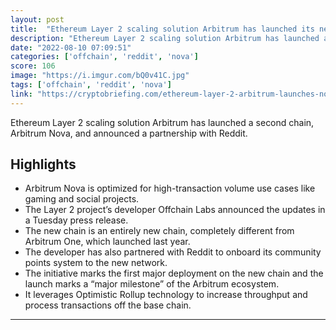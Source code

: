 ```yaml
---
layout: post
title:  "Ethereum Layer 2 scaling solution Arbitrum has launched its new transaction cost-optimized chain, Nova, for all end-users and partnered with Reddit to migrate its community points system to Ethereum"
description: "Ethereum Layer 2 scaling solution Arbitrum has launched a second chain, Arbitrum Nova, and announced a partnership with Reddit."
date: "2022-08-10 07:09:51"
categories: ['offchain', 'reddit', 'nova']
score: 106
image: "https://i.imgur.com/bQ0v41C.jpg"
tags: ['offchain', 'reddit', 'nova']
link: "https://cryptobriefing.com/ethereum-layer-2-arbitrum-launches-nova-chain-links-with-reddit/"
---
```


Ethereum Layer 2 scaling solution Arbitrum has launched a second chain, Arbitrum Nova, and announced a partnership with Reddit.

## Highlights

- Arbitrum Nova is optimized for high-transaction volume use cases like gaming and social projects.
- The Layer 2 project’s developer Offchain Labs announced the updates in a Tuesday press release.
- The new chain is an entirely new chain, completely different from Arbitrum One, which launched last year.
- The developer has also partnered with Reddit to onboard its community points system to the new network.
- The initiative marks the first major deployment on the new chain and the launch marks a “major milestone” of the Arbitrum ecosystem.
- It leverages Optimistic Rollup technology to increase throughput and process transactions off the base chain.

---

